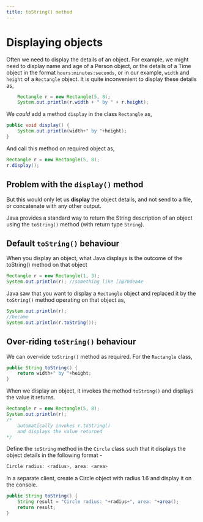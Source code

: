 ```yaml
---
title: toString() method
---
```


# Displaying objects

Often we need to display the details of an object. For example, we might
need to display name and age of a Person object, or the details of a
Time object in the format `hours:minutes:seconds`, or in our example,
`width` and `height` of a `Rectangle` object. It is quite inconvenient
to display these details as,

```java
    Rectangle r = new Rectangle(5, 8);
    System.out.println(r.width + " by " + r.height);
```

We *could* add a method `display` in the class `Rectangle` as,

```java
public void display() {
    System.out.println(width+" by "+height);
}
```

And call this method on required object as,

```java
Rectangle r = new Rectangle(5, 8);
r.display();
```

## Problem with the `display()` method

But this would only let us **display** the object details, and not send
to a file, or concatenate with any other output.

Java provides a standard way to return the String description of an
object using the `toString()` method (with return type `String`).

## Default `toString()` behaviour

When you display an object, what Java displays is the outcome of the
<span>toString()</span> method on that object

```java
Rectangle r = new Rectangle(1, 3);
System.out.println(r); //something like [I@70dea4e
```

Java saw that you want to display a `Rectangle` object and replaced it
by the `toString()` method operating on that object as,

```java
System.out.println(r);
//became
System.out.println(r.toString()); 
```

## Over-riding `toString()` behaviour

We can over-ride `toString()` method as required. For the `Rectangle`
class,

```java
public String toString() {
    return width+" by "+height;
}
```

When we display an object, it invokes the method `toString()` and
displays the value it returns.

```java
Rectangle r = new Rectangle(5, 8);
System.out.println(r);
/*
	automatically invokes r.toString() 
	and displays the value returned
*/
```

Define the `toString` method in the `Circle`
class such that it displays the object details in the following format -

```java
Circle radius: <radius>, area: <area>
```
In a separate client, create a Circle object with radius 1.6 and display
it on the console.

```java
public String toString() {
    String result = "Circle radius: "+radius+", area: "+area();
    return result;
}   
```